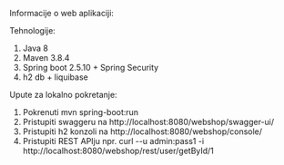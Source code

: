 Informacije o web aplikaciji:

Tehnologije:
1. Java 8
2. Maven 3.8.4
3. Spring boot 2.5.10 + Spring Security
4. h2 db + liquibase

Upute za lokalno pokretanje:

1. Pokrenuti mvn spring-boot:run
2. Pristupiti swaggeru na http://localhost:8080/webshop/swagger-ui/
3. Pristupiti h2 konzoli na http://localhost:8080/webshop/console/
4. Pristupiti REST APIju npr. curl --u admin:pass1 -i http://localhost:8080/webshop/rest/user/getById/1